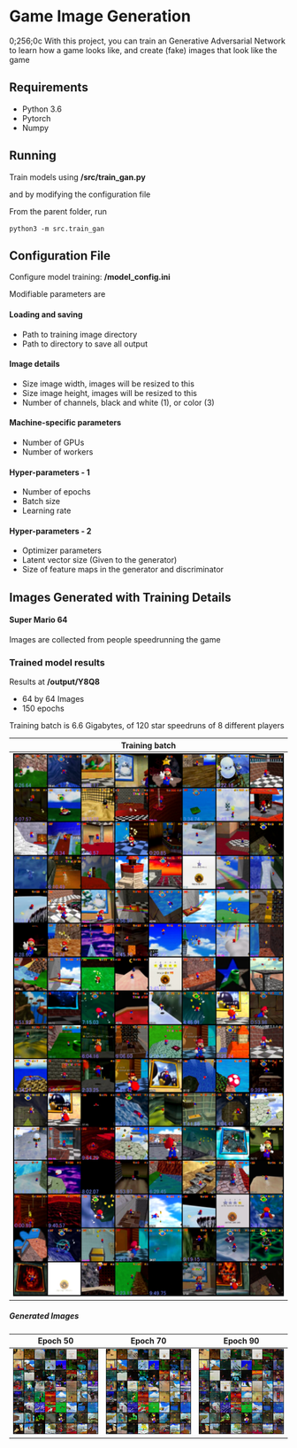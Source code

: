 # Game Image Generation
0;256;0c
With this project, you can train an Generative Adversarial Network to learn how a game looks like, and create (fake) images that look like the game

## Requirements
- Python 3.6
- Pytorch
- Numpy

## Running

Train models using **/src/train_gan.py**

and by modifying the configuration file

From the parent folder, run
```
python3 -m src.train_gan
```

## Configuration File

Configure model training: **/model_config.ini**

Modifiable parameters are

#### Loading and saving
- Path to training image directory
- Path to directory to save all output

#### Image details

- Size image width, images will be resized to this
- Size image height, images will be resized to this
- Number of channels, black and white (1), or color (3)

#### Machine-specific parameters

- Number of GPUs
- Number of workers

#### Hyper-parameters - 1

- Number of epochs
- Batch size
- Learning rate

#### Hyper-parameters - 2

- Optimizer parameters
- Latent vector size (Given to the generator)
- Size of feature maps in the generator and discriminator

## Images Generated with Training Details


#### Super Mario 64

Images are collected from people speedrunning the game

### Trained model results

Results at **/output/Y8Q8**

- 64 by 64 Images
- 150 epochs


Training batch is 6.6 Gigabytes, of 120 star speedruns of 8 different players

| Training batch  |
|---|
| ![Image of a training batch](output/Y8Q8/images/training_batch.png)  |




##### Generated Images
| Epoch 50  | Epoch 70 | Epoch 90|
|---| ---| --- |
| ![Generated images at epoch 50](output/Y8Q8/images/fake_images_epoch_50.png)  | ![Generated images at epoch 70](output/Y8Q8/images/fake_images_epoch_70.png) | ![Generated images at epoch 90](output/Y8Q8/images/fake_images_epoch_90.png) |







